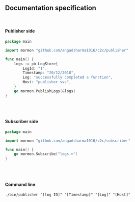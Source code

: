 ## Documentation specification

<br/>

#### Publisher side

```go
package main

import mormon "github.com/angadsharma1016/c2c/publisher"

func main() {
    logs := pb.LogStore{
        LogId: "1",
        Timestamp: "20/12/2018",
        Log: "successfully completed a function",
        Host: "publisher svc",
    }
    go mormon.PublishLogs(&logs)
}
```


<br/>
<br/>

#### Subscriber side

```go
package main

import mormon "github.com/angadsharma1016/c2c/subscriber"

func main() {
    go mormon.Subscribe("logs.>")
}
```

<br/>
<br/>

#### Command line

```
./bin/publisher "[log ID]" "[Timestamp]" "[Log]" "[Host]" 
```